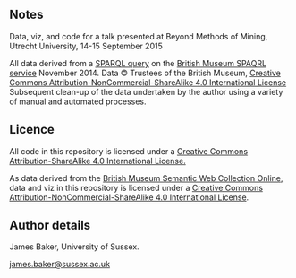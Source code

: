 ## Notes
Data, viz, and code for a talk presented at Beyond Methods of Mining, Utrecht University, 14-15 September 2015

All data derived from a [SPARQL query](https://gist.github.com/drjwbaker/713a8bfc5afb91017503) on the [British Museum SPAQRL service](http://collection.britishmuseum.org/sparql) November 2014. Data © Trustees of the British Museum, [Creative Commons Attribution-NonCommercial-ShareAlike 4.0 International License](http://creativecommons.org/licenses/by-nc-sa/4.0/) Subsequent clean-up of the data undertaken by the author using a variety of manual and automated processes.

## Licence

All code in this repository is licensed under a [Creative Commons Attribution-ShareAlike 4.0 International License.](http://creativecommons.org/licenses/by-sa/4.0/)

As data derived from the [British Museum Semantic Web Collection Online](http://collection.britishmuseum.org/licensing.html), data and viz in this repository is licensed under a [Creative Commons Attribution-NonCommercial-ShareAlike 4.0 International License](http://creativecommons.org/licenses/by-nc-sa/4.0/).

## Author details

James Baker, University of Sussex.

james.baker@sussex.ac.uk
